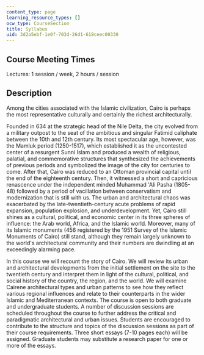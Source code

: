 ```yaml
---
content_type: page
learning_resource_types: []
ocw_type: CourseSection
title: Syllabus
uid: 3d2a5ebf-1e0f-703d-26d1-618ceec00330
---
```


Course Meeting Times
--------------------

Lectures: 1 session / week, 2 hours / session

Description
-----------

Among the cities associated with the Islamic civilization, Cairo is perhaps the most representative culturally and certainly the richest architecturally.

Founded in 634 at the strategic head of the Nile Delta, the city evolved from a military outpost to the seat of the ambitious and singular Fatimid caliphate between the 10th and 12th century. Its most spectacular age, however, was the Mamluk period (1250-1517), which established it as the uncontested center of a resurgent Sunni Islam and produced a wealth of religious, palatial, and commemorative structures that synthesized the achievements of previous periods and symbolized the image of the city for centuries to come. After that, Cairo was reduced to an Ottoman provincial capital until the end of the eighteenth century. Then, it witnessed a short and capricious renascence under the independent minded Muhammad 'Ali Pasha (1805-48) followed by a period of vacillation between conservatism and modernization that is still with us. The urban and architectural chaos was exacerbated by the late-twentieth-century acute problems of rapid expansion, population explosion, and underdevelopment. Yet, Cairo still shines as a cultural, political, and economic center in its three spheres of influence: the Arab world, Africa, and the Islamic world. Moreover, many of its Islamic monuments (456 registered by the 1951 Survey of the Islamic Monuments of Cairo) still stand, although they remain largely unknown to the world's architectural community and their numbers are dwindling at an exceedingly alarming pace.

In this course we will recount the story of Cairo. We will review its urban and architectural developments from the initial settlement on the site to the twentieth century and interpret them in light of the cultural, political, and social history of the country, the region, and the world. We will examine Cairene architectural types and urban patterns to see how they reflect various regional influences and relate to their counterparts in the wider Islamic and Mediterranean contexts. The course is open to both graduate and undergraduate students. A number of discussion sessions are scheduled throughout the course to further address the critical and paradigmatic architectural and urban issues. Students are encouraged to contribute to the structure and topics of the discussion sessions as part of their course requirements. Three short essays (7-10 pages each) will be assigned. Graduate students may substitute a research paper for one or more of the essays.